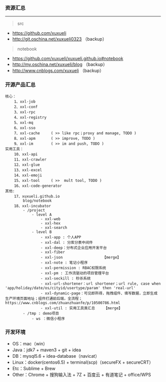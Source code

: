 ### 资源汇总

---
> src
- https://github.com/xuxueli
- http://git.oschina.net/xuxueli0323 （backup）

> notebook
- https://github.com/xuxueli/xuxueli.github.io#notebook
- http://my.oschina.net/xuxueli/blog （backup）
- http://www.cnblogs.com/xuxueli （backup）


### 开源产品汇总

    核心：
        1、xxl-job
        2、xxl-conf
        3、xxl-rpc
        4、xxl-registry
        5、xxl-mq
        6、xxl-sso
        7、xxl-cache     ( >> like rpc；proxy and manage, TODO )
        8、xxl-apm       ( >> improve, TODO )
        9、xxl-im        ( >> im and push, TODO )
    实用工具：
        10、xxl-api
        11、xxl-crawler
        12、xxl-glue
        13、xxl-excel
        14、xxl-emoji
        15、xxl-tool     ( >>  mult tool, TODO )
        16、xxl-code-generator
    其他:
        17、xuxueli.github.io
            blog/notebook
        18、xxl-incubator
            - /project
                - level A
                    - xxl-web
                    - xxl-hex
                    - xxl-search
                - level B
                    - xxl-app : 个人APP
                    - xxl-dal : 分库分表中间件
                    - xxl-deep：分布式企业应用开发平台
                    - xxl-fiber
                    - xxl-json                  【merge】
                    - xxl-note : 笔记小程序
                    - xxl-permission : RBAC权限系统
                    - xxl-pm : 工作流驱动的项目管理平台
                    - xxl-seckill : 秒杀系统
                    - xxl-url-shortener：url shortener；url rule, case when 'app/holiday/date/os/cityid/usertype/param' then 'real-url'
                    - xxl-dynamic-page：可见即所得，拖拽组件、填写数据，立即生成生产环境页面地址；组件打通前后端，全流程；https://www.cnblogs.com/zhuanzhuanfe/p/10500786.html
                    - xxl-util : 实用工具类汇总    【merge】
            - /tmp : demo项目
                - ws ：微信小程序
        
       
### 开发环境

- OS：mac（win）
- Java：jdk7 + maven3 + git + idea
- DB：mysql5.6 + idea-database（navicat） 
- Linux：docker(centos6.5) + terminal(scp)（secureFX + secureCRT）  
- Etc：Sublime + Brew
- Other：Chrome + 搜狗输入法 + 7Z + 百度云 + 有道笔记 + office/WPS
